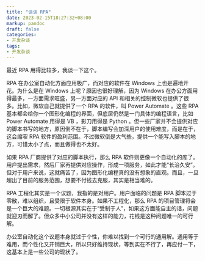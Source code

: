 ```yaml
---
title: "谈谈 RPA"
date: 2023-02-15T18:27:32+08:00
markup: pandoc
draft: false
categories:
- 开发杂谈
tags:
- 开发杂谈
---
```


最近 RPA 用得比较多，我谈一下这个。

RPA 在办公室自动化方面应用极广，而对应的软件在 Windows 上也是遍地开花。为什么是在 Windows 上呢？原因也很好理解，因为 Windows 在办公方面用得最多，一方面需求旺盛，另一方面对应的 API 和相关的控制微软也提供了很多。比如，微软自己就提供了一个 RPA 的软件，叫 Power Automate 。这些 RPA 基本都会给你一个图形化编程的界面，但底层仍然是一门具体的编程语言，比如 Power Automate 用得是 VB ，影刀用得是 Python 。但一些厂家并不会提供对应的脚本书写的地方，原因倒不在于，脚本编写会加深用户的使用难度，而是在于，这会缩窄 RPA 软件的盈利范围。不过微软倒是大气些，提供一个能写入脚本的地方，可惜太小了点，而且做得也不太好。

如果 RPA 厂商提供了对应的脚本执行，那么 RPA 软件则更像一个自动化的库了。用户提出需求，然后厂家再提供对应操作，形成一项服务，如此才能“长治久安”。但对于用户来说，这就痛苦了，因为图形化编程真的没有想象的直观。而且，一旦超出了目前的服务范围，想要不付钱去克服，其实是相当难的。

RPA 工程化其实是一个议题，我指的是对用户。用户面临的问题是 RPA 脚本过于零散，难以组织，且受限于软件本身。如果不工程化，那么 RPA 的项目管理将会是一个巨大的难题。一切根源其实在于“受制于人”，如果这方面能自主的话，问题就迎刃而解了。但众多中小公司并没有这样的能力，花钱是这种问题唯一的可行解。

办公室自动化这个议题本身就过于个性，你难以找到一个可行的通用解。通用等于难用，而个性化又开销巨大，所以只好维持现状，等到实在不行了，再应付一下，这基本上是一些公司的现状了。
